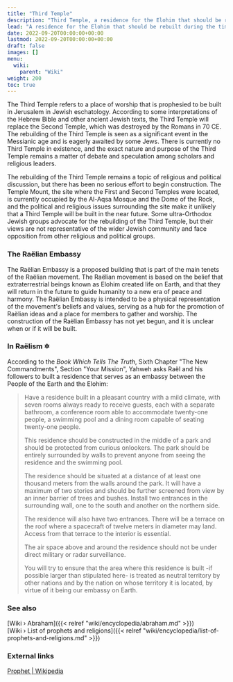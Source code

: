 ```yaml
---
title: "Third Temple"
description: "Third Temple, a residence for the Elohim that should be rebuilt during the times of the Apocalypse."
lead: "A residence for the Elohim that should be rebuilt during the times of the Apocalypse."
date: 2022-09-20T00:00:00+00:00
lastmod: 2022-09-20T00:00:00+00:00
draft: false
images: []
menu:
  wiki:
    parent: "Wiki"
weight: 200
toc: true
---
```


The Third Temple refers to a place of worship that is prophesied to be built in Jerusalem in Jewish eschatology. According to some interpretations of the Hebrew Bible and other ancient Jewish texts, the Third Temple will replace the Second Temple, which was destroyed by the Romans in 70 CE. The rebuilding of the Third Temple is seen as a significant event in the Messianic age and is eagerly awaited by some Jews. There is currently no Third Temple in existence, and the exact nature and purpose of the Third Temple remains a matter of debate and speculation among scholars and religious leaders.

The rebuilding of the Third Temple remains a topic of religious and political discussion, but there has been no serious effort to begin construction. The Temple Mount, the site where the First and Second Temples were located, is currently occupied by the Al-Aqsa Mosque and the Dome of the Rock, and the political and religious issues surrounding the site make it unlikely that a Third Temple will be built in the near future. Some ultra-Orthodox Jewish groups advocate for the rebuilding of the Third Temple, but their views are not representative of the wider Jewish community and face opposition from other religious and political groups.

### The Raëlian Embassy

The Raëlian Embassy is a proposed building that is part of the main tenets of the Raëlian movement. The Raëlian movement is based on the belief that extraterrestrial beings known as Elohim created life on Earth, and that they will return in the future to guide humanity to a new era of peace and harmony. The Raëlian Embassy is intended to be a physical representation of the movement's beliefs and values, serving as a hub for the promotion of Raëlian ideas and a place for members to gather and worship. The construction of the Raëlian Embassy has not yet begun, and it is unclear when or if it will be built.

### In Raëlism 🔯

According to the _Book Which Tells The Truth_, Sixth Chapter "The New Commandments", Section "Your Mission", Yahweh asks Raël and his followers to built a residence that serves as an embassy between the People of the Earth and the Elohim:

> Have a residence built in a pleasant country with a mild climate, with seven rooms always ready to receive guests, each with a separate bathroom, a conference room able to accommodate twenty-one people, a swimming pool and a dining room capable of seating twenty-one people.
>
> This residence should be constructed in the middle of a park and should be protected from curious onlookers. The park should be entirely surrounded by walls to prevent anyone from seeing the residence and the swimming pool.
>
> The residence should be situated at a distance of at least one thousand meters from the walls around the park. It will have a maximum of two stories and should be further screened from view by an inner barrier of trees and bushes. Install two entrances in the surrounding wall, one to the south and another on the northern side.
>
> The residence will also have two entrances. There will be a terrace on the roof where a spacecraft of twelve meters in diameter may land. Access from that terrace to the interior is essential.
> 
> The air space above and around the residence should not be under direct military or radar surveillance.
> 
> You will try to ensure that the area where this residence is built -if possible larger than stipulated here- is treated as neutral territory by other nations and by the nation on whose territory it is located, by virtue of it being our embassy on Earth.

### See also

[Wiki › Abraham]({{< relref "wiki/encyclopedia/abraham.md" >}})</br>
[Wiki › List of prophets and religions]({{< relref "wiki/encyclopedia/list-of-prophets-and-religions.md" >}})</br>

### External links

[Prophet | Wikipedia](https://en.wikipedia.org/wiki/Prophet)
